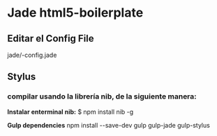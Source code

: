 # Jade html5-boilerplate #
## Editar el Config File ##
jade/-config.jade

## Stylus  ##

### compilar usando la librería nib, de la siguiente manera: ###

**Instalar enterminal nib:**
$ npm install nib -g

**Gulp dependencies**
npm install --save-dev gulp gulp-jade gulp-stylus